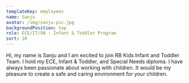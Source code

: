 ```yaml
---
templateKey: employees
name: Sanju
avatar: /img/sanju-pic.jpg
backgroundPosition: top
role: ECE/IT/SN - Infant & Toddler Program
sort: 10
---
```

Hi, my name is Sanju and I am excited to join RB Kids Infant and Toddler Team. I hold my ECE, Infant & Toddler, and Special Needs diploma. I have always been passionate about working with children. It would be my pleasure to create a safe and caring environment for your children.
